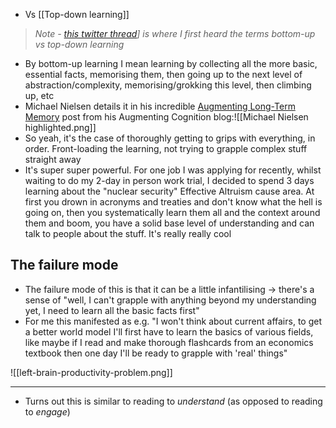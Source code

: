 - Vs [[Top-down learning]]

> *Note - [this twitter thread](https://x.com/ejames_c/status/1895416279722594311)] is where I first heard the terms bottom-up vs top-down learning*

- By bottom-up learning I mean learning by collecting all the more basic, essential facts, memorising them, then going up to the next level of abstraction/complexity, memorising/grokking this level, then climbing up, etc 
- Michael Nielsen details it in his incredible [Augmenting Long-Term Memory](https://augmentingcognition.com/ltm.html) post from his Augmenting Cognition blog:![[Michael Nielsen highlighted.png]]
- So yeah, it's the case of thoroughly getting to grips with everything, in order. Front-loading the learning, not trying to grapple complex stuff straight away
- It's super super powerful. For one job I was applying for recently, whilst waiting to do my 2-day in person work trial, I decided to spend 3 days learning about the "nuclear security" Effective Altruism cause area. At first you drown in acronyms and treaties and don't know what the hell is going on, then you systematically learn them all and the context around them and boom, you have a solid base level of understanding and can talk to people about the stuff. It's really really cool
## The failure mode
- The failure mode of this is that it can be a little infantilising → there's a sense of "well, I can't grapple with anything beyond my understanding yet, I need to learn all the basic facts first"
- For me this manifested as e.g. "I won't think about current affairs, to get a better world model I'll first have to learn the basics of various fields, like maybe if I read and make thorough flashcards from an economics textbook then one day I'll be ready to grapple with 'real' things"

![[left-brain-productivity-problem.png]]

--- 

- Turns out this is similar to reading to _understand_ (as opposed to reading to _engage_)